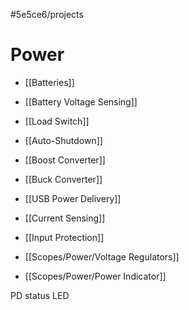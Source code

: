 #5e5ce6/projects 

# Power

- [[Batteries]]
- [[Battery Voltage Sensing]]
- [[Load Switch]]
- [[Auto-Shutdown]]

- [[Boost Converter]]
- [[Buck Converter]]

- [[USB Power Delivery]]
- [[Current Sensing]]

- [[Input Protection]]
- [[Scopes/Power/Voltage Regulators]]

- [[Scopes/Power/Power Indicator]]

PD status LED